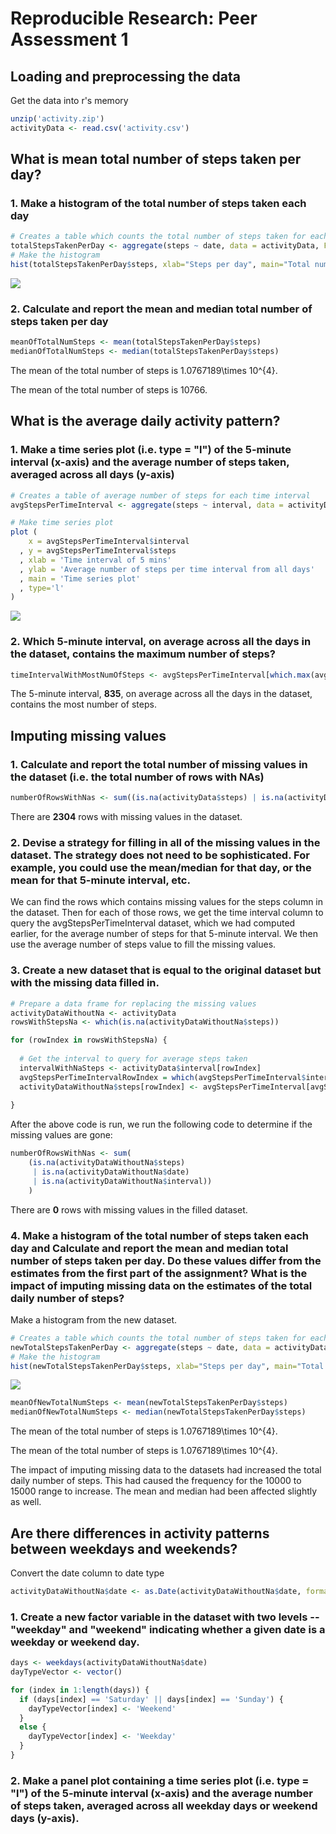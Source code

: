 # Reproducible Research: Peer Assessment 1


## Loading and preprocessing the data

Get the data into r's memory

```r
unzip('activity.zip')
activityData <- read.csv('activity.csv')
```

## What is mean total number of steps taken per day?

### 1. Make a histogram of the total number of steps taken each day

```r
# Creates a table which counts the total number of steps taken for each each day
totalStepsTakenPerDay <- aggregate(steps ~ date, data = activityData, FUN = 'sum', na.exclude = T)
# Make the histogram
hist(totalStepsTakenPerDay$steps, xlab="Steps per day", main="Total number of steps taken each day")
```

![](./PA1_template_files/figure-html/unnamed-chunk-2-1.png) 

### 2. Calculate and report the mean and median total number of steps taken per day


```r
meanOfTotalNumSteps <- mean(totalStepsTakenPerDay$steps)
medianOfTotalNumSteps <- median(totalStepsTakenPerDay$steps)
```

The mean of the total number of steps is 1.0767189\times 10^{4}.

The mean of the total number of steps is 10766.

## What is the average daily activity pattern?

### 1. Make a time series plot (i.e. type = "l") of the 5-minute interval (x-axis) and the average number of steps taken, averaged across all days (y-axis)


```r
# Creates a table of average number of steps for each time interval
avgStepsPerTimeInterval <- aggregate(steps ~ interval, data = activityData, FUN = 'mean', na.exclude = T)

# Make time series plot
plot (
    x = avgStepsPerTimeInterval$interval
  , y = avgStepsPerTimeInterval$steps 
  , xlab = 'Time interval of 5 mins'
  , ylab = 'Average number of steps per time interval from all days'
  , main = 'Time series plot'
  , type='l'
)
```

![](./PA1_template_files/figure-html/unnamed-chunk-4-1.png) 

### 2. Which 5-minute interval, on average across all the days in the dataset, contains the maximum number of steps?


```r
timeIntervalWithMostNumOfSteps <- avgStepsPerTimeInterval[which.max(avgStepsPerTimeInterval$steps), ]$interval 
```

The 5-minute interval, **835**, on average across all the days in the dataset, contains the most number of steps.

## Imputing missing values

### 1. Calculate and report the total number of missing values in the dataset (i.e. the total number of rows with NAs)


```r
numberOfRowsWithNas <- sum((is.na(activityData$steps) | is.na(activityData$date) | is.na(activityData$interval))) 
```

There are **2304** rows with missing values in the dataset.


### 2. Devise a strategy for filling in all of the missing values in the dataset. The strategy does not need to be sophisticated. For example, you could use the mean/median for that day, or the mean for that 5-minute interval, etc.

We can find the rows which contains missing values for the steps column in the dataset. Then for each of those rows, we get the time interval column to query the avgStepsPerTimeInterval dataset, which we had computed earlier, for the average number of steps for that 5-minute interval. We then use the average number of steps value to fill the missing values.


### 3. Create a new dataset that is equal to the original dataset but with the missing data filled in.


```r
# Prepare a data frame for replacing the missing values
activityDataWithoutNa <- activityData
rowsWithStepsNa <- which(is.na(activityDataWithoutNa$steps))

for (rowIndex in rowsWithStepsNa) {
  
  # Get the interval to query for average steps taken
  intervalWithNaSteps <- activityData$interval[rowIndex]
  avgStepsPerTimeIntervalRowIndex = which(avgStepsPerTimeInterval$interval == intervalWithNaSteps)
  activityDataWithoutNa$steps[rowIndex] <- avgStepsPerTimeInterval[avgStepsPerTimeIntervalRowIndex, ]$steps
  
}
```

After the above code is run, we run the following code to determine if the missing values are gone:


```r
numberOfRowsWithNas <- sum(
    (is.na(activityDataWithoutNa$steps) 
     | is.na(activityDataWithoutNa$date) 
     | is.na(activityDataWithoutNa$interval))
    ) 
```

There are **0** rows with missing values in the filled dataset.



### 4. Make a histogram of the total number of steps taken each day and Calculate and report the mean and median total number of steps taken per day. Do these values differ from the estimates from the first part of the assignment? What is the impact of imputing missing data on the estimates of the total daily number of steps?

Make a histogram from the new dataset.


```r
# Creates a table which counts the total number of steps taken for each each day
newTotalStepsTakenPerDay <- aggregate(steps ~ date, data = activityDataWithoutNa, FUN = 'sum', na.exclude = T)
# Make the histogram
hist(newTotalStepsTakenPerDay$steps, xlab="Steps per day", main="Total number of steps taken each day from new dataset")
```

![](./PA1_template_files/figure-html/unnamed-chunk-9-1.png) 


```r
meanOfNewTotalNumSteps <- mean(newTotalStepsTakenPerDay$steps)
medianOfNewTotalNumSteps <- median(newTotalStepsTakenPerDay$steps)
```

The mean of the total number of steps is 1.0767189\times 10^{4}.

The mean of the total number of steps is 1.0767189\times 10^{4}.

The impact of imputing missing data to the datasets had increased the total daily number of steps. This had caused the frequency for the 10000 to 15000 range to increase. The mean and median had been affected slightly as well.

## Are there differences in activity patterns between weekdays and weekends?

Convert the date column to date type


```r
activityDataWithoutNa$date <- as.Date(activityDataWithoutNa$date, format = '%Y-%m-%d' ) 
```

### 1. Create a new factor variable in the dataset with two levels -- "weekday" and "weekend" indicating whether a given date is a weekday or weekend day.


```r
days <- weekdays(activityDataWithoutNa$date)
dayTypeVector <- vector()

for (index in 1:length(days)) {
  if (days[index] == 'Saturday' || days[index] == 'Sunday') {
    dayTypeVector[index] <- 'Weekend'
  }
  else {
    dayTypeVector[index] <- 'Weekday'
  }
}
```

### 2. Make a panel plot containing a time series plot (i.e. type = "l") of the 5-minute interval (x-axis) and the average number of steps taken, averaged across all weekday days or weekend days (y-axis). 


